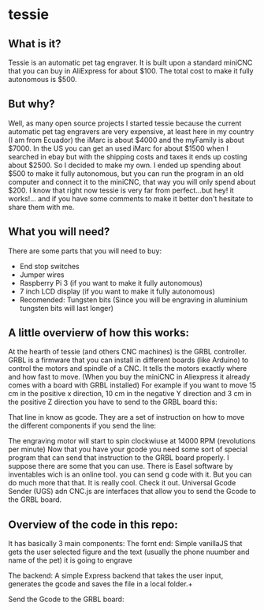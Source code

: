 # tessie 

## What is it? 
Tessie is an automatic pet tag engraver. It is built upon a standard miniCNC that you can buy in AliExpress for about $100. The total cost to make it fully autonomous is $500.

## But why?
Well, as many open source projects I started tessie because the current automatic pet tag engravers are very expensive, at least here in my country (I am from Ecuador) the iMarc is about $4000 and the myFamily is about $7000. In the US you can get an used iMarc for about $1500 when I searched in ebay but with the shipping costs and taxes it ends up costing about $2500. So I decided to make my own. I ended up spending about $500 to make it fully autonomous, but you can run the program in an old computer and connect it to the miniCNC, that way you will only spend about $200. I know that right now tessie is very far from perfect...but hey! it works!... and if you have some comments to make it better don't hesitate to share them with me.

## What you will need?
There are some parts that you will need to buy: 
- End stop switches
- Jumper wires
- Raspberry Pi 3 (if you want to make it fully autonomous)
- 7 inch LCD display (if you want to make it fully autonomous)
- Recomended: Tungsten bits (Since you will be engraving in aluminium tungsten bits will last longer)

## A little overvierw of how this works:
At the hearth of tessie (and others CNC machines) is the GRBL controller. GRBL is a firmware that you can install in different boards (like Arduino) to control the motors and spindle of a CNC. It tells the motors exactly where and how fast to move. (When you buy the miniCNC in Aliexpress it already comes with a board with GRBL installed)
For example if you want to move 15 cm in the positive x direction, 10 cm in the negative Y direction and 3 cm in the positive Z direction you have to send to the GRBL board this:

That line in know as gcode. They are a set of instruction on how to move the different components if you send the line:

The engraving motor will start to spin clockwiuse at 14000 RPM (revolutions per minute)
Now that you have your gcode you need some sort of special program that can send that instruction to the GRBL board properly. I suppose there are some that you can use. There is Easel software by inventables wich is an online tool. you can send g code with it. But you can do much more that that. It is really cool. Check it out. Universal Gcode Sender (UGS) adn CNC.js are interfaces that allow you to send the Gcode to the GRBL board.

## Overview of the code in this repo: 
It has basically 3 main components:
The fornt end: Simple vanillaJS that gets the user selected figure and the text (usually the phone nuumber and name of the pet) it is going to engrave

The backend: A simple Express backend that takes the user input, generates the gcode and saves the file in a local folder.+

Send the Gcode to the GRBL board: